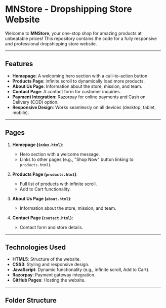 # MNStore - Dropshipping Store Website

Welcome to **MNStore**, your one-stop shop for amazing products at unbeatable prices! This repository contains the code for a fully responsive and professional dropshipping store website.

---

## **Features**
- **Homepage**: A welcoming hero section with a call-to-action button.
- **Products Page**: Infinite scroll to dynamically load more products.
- **About Us Page**: Information about the store, mission, and team.
- **Contact Page**: A contact form for customer inquiries.
- **Payment Integration**: Razorpay for online payments and Cash on Delivery (COD) option.
- **Responsive Design**: Works seamlessly on all devices (desktop, tablet, mobile).

---

## **Pages**
1. **Homepage (`index.html`)**:
   - Hero section with a welcome message.
   - Links to other pages (e.g., "Shop Now" button linking to `products.html`).

2. **Products Page (`products.html`)**:
   - Full list of products with infinite scroll.
   - Add to Cart functionality.

3. **About Us Page (`about.html`)**:
   - Information about the store, mission, and team.

4. **Contact Page (`contact.html`)**:
   - Contact form and store details.

---

## **Technologies Used**
- **HTML5**: Structure of the website.
- **CSS3**: Styling and responsive design.
- **JavaScript**: Dynamic functionality (e.g., infinite scroll, Add to Cart).
- **Razorpay**: Payment gateway integration.
- **GitHub Pages**: Hosting the website.

---

## **Folder Structure**
